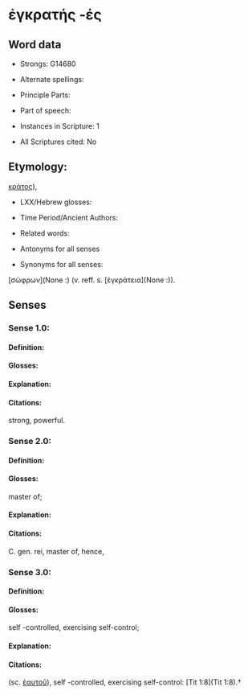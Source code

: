 # ἐγκρατής -ές

<!-- Status: S2=NeedsEdits -->
<!-- Lexica used for edits:   -->

## Word data

* Strongs: G14680

* Alternate spellings:



* Principle Parts: 


* Part of speech: 


* Instances in Scripture: 1

* All Scriptures cited: No

## Etymology: 

[κράτος]()), 

* LXX/Hebrew glosses: 


* Time Period/Ancient Authors: 


* Related words: 

* Antonyms for all senses

* Synonyms for all senses: 

[]()[]() [σώφρων](None :) (v. reff. s. [ἐγκράτεια](None :)).

## Senses 


### Sense  1.0: 

#### Definition: 


#### Glosses:



#### Explanation:



#### Citations: 

strong, powerful. 

### Sense  2.0: 

#### Definition: 

#### Glosses: 

master of; 

#### Explanation: 


#### Citations: 

C. gen. rei, master of, hence, 

### Sense  3.0: 

#### Definition: 

#### Glosses: 

self -controlled, exercising self-control; 

#### Explanation: 


#### Citations: 

(sc. [ἑαυτοῦ]()), self -controlled, exercising self-control: [Tit 1:8](Tit 1:8).†
